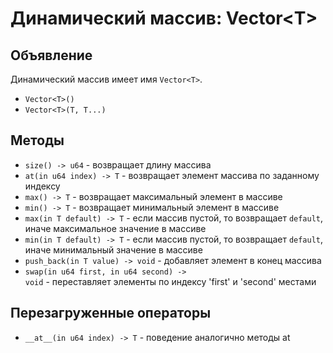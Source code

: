 # Динамический массив: Vector\<T\>

## Объявление

Динамический массив имеет имя <code class="language-Swift">Vector\<T\></code>.

 - <code class="language-Swift">Vector\<T\>()</code>
 - <code class="language-Swift">Vector\<T\>(T, T...)</code>

## Методы

- <code class="language-Swift">size() -> u64</code> - возвращает длину массива
- <code class="language-Swift">at(in u64 index) -> T</code> - возвращает элемент массива по заданному индексу
- <code class="language-Swift">max() -> T</code> - возвращает максимальный элемент в массиве
- <code class="language-Swift">min() -> T</code> - возвращает минимальный элемент в массиве
- <code class="language-Swift">max(in T default) -> T</code> - если массив пустой, то возвращает `default`, иначе максимальное значение в массиве
- <code class="language-Swift">min(in T default) -> T</code> - если массив пустой, то возвращает `default`, иначе минимальный значение в массиве
- <code class="language-Swift">push_back(in T value) -> void</code> - добавляет элемент в конец массива
- <code class="language-Swift">swap(in u64 first, in u64 second) -> void</code> - переставляет элементы по индексу 'first' и 'second' местами

## Перезагруженные операторы

- <code class="language-Swift">\_\_at\_\_(in u64 index) -> T</code> - поведение аналогично методы at